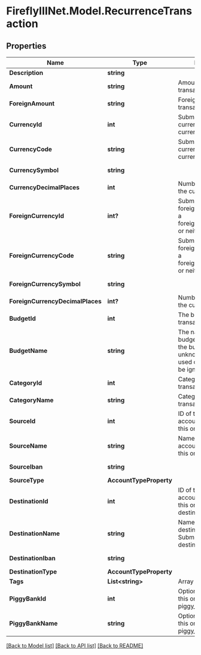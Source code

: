 # FireflyIIINet.Model.RecurrenceTransaction

## Properties

Name | Type | Description | Notes
------------ | ------------- | ------------- | -------------
**Description** | **string** |  | 
**Amount** | **string** | Amount of the transaction. | 
**ForeignAmount** | **string** | Foreign amount of the transaction. | [optional] 
**CurrencyId** | **int** | Submit either a currency_id or a currency_code. | [optional] 
**CurrencyCode** | **string** | Submit either a currency_id or a currency_code. | [optional] 
**CurrencySymbol** | **string** |  | [optional] [readonly] 
**CurrencyDecimalPlaces** | **int** | Number of decimals in the currency | [optional] [readonly] 
**ForeignCurrencyId** | **int?** | Submit either a foreign_currency_id or a foreign_currency_code, or neither. | [optional] 
**ForeignCurrencyCode** | **string** | Submit either a foreign_currency_id or a foreign_currency_code, or neither. | [optional] 
**ForeignCurrencySymbol** | **string** |  | [optional] [readonly] 
**ForeignCurrencyDecimalPlaces** | **int?** | Number of decimals in the currency | [optional] [readonly] 
**BudgetId** | **int** | The budget ID for this transaction. | [optional] 
**BudgetName** | **string** | The name of the budget to be used. If the budget name is unknown, the ID will be used or the value will be ignored. | [optional] [readonly] 
**CategoryId** | **int** | Category ID for this transaction. | [optional] 
**CategoryName** | **string** | Category name for this transaction. | [optional] 
**SourceId** | **int** | ID of the source account. Submit either this or source_name. | [optional] 
**SourceName** | **string** | Name of the source account. Submit either this or source_id. | [optional] 
**SourceIban** | **string** |  | [optional] [readonly] 
**SourceType** | **AccountTypeProperty** |  | [optional] 
**DestinationId** | **int** | ID of the destination account. Submit either this or destination_name. | [optional] 
**DestinationName** | **string** | Name of the destination account. Submit either this or destination_id. | [optional] 
**DestinationIban** | **string** |  | [optional] [readonly] 
**DestinationType** | **AccountTypeProperty** |  | [optional] 
**Tags** | **List&lt;string&gt;** | Array of tags. | [optional] 
**PiggyBankId** | **int** | Optional. Use either this or the piggy_bank_name | [optional] 
**PiggyBankName** | **string** | Optional. Use either this or the piggy_bank_id | [optional] 

[[Back to Model list]](../README.md#documentation-for-models) [[Back to API list]](../README.md#documentation-for-api-endpoints) [[Back to README]](../README.md)

